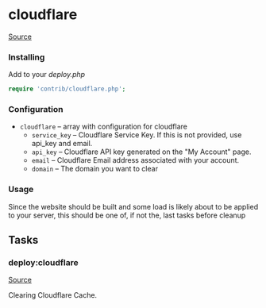 <!-- DO NOT EDIT THIS FILE! -->
<!-- Instead edit contrib/cloudflare.php -->
<!-- Then run bin/docgen -->

# cloudflare

[Source](/contrib/cloudflare.php)


### Installing

Add to your _deploy.php_

```php
require 'contrib/cloudflare.php';
```

### Configuration

- `cloudflare` – array with configuration for cloudflare
    - `service_key` – Cloudflare Service Key. If this is not provided, use api_key and email.
    - `api_key` – Cloudflare API key generated on the "My Account" page.
    - `email` – Cloudflare Email address associated with your account.
    - `domain` – The domain you want to clear

### Usage

Since the website should be built and some load is likely about to be applied to your server, this should be one of,
if not the, last tasks before cleanup





## Tasks

### deploy:cloudflare
[Source](https://github.com/deployphp/deployer/blob/master/contrib/cloudflare.php#L28)

Clearing Cloudflare Cache.




